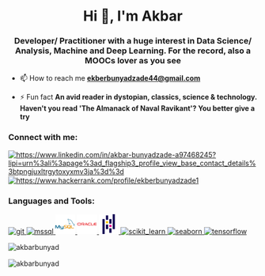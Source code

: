 <h1 align="center">Hi 👋, I'm Akbar</h1>
<h3 align="center">Developer/ Practitioner with a huge interest in Data Science/ Analysis, Machine and Deep Learning. For the record, also a MOOCs lover as you see</h3>


- 📫 How to reach me **ekberbunyadzade44@gmail.com**


- ⚡ Fun fact **An avid reader in dystopian, classics, science & technology. Haven't you read 'The Almanack of Naval Ravikant'? You better give a try**


<h3 align="left">Connect with me:</h3>
<p align="left">
<a href="https://linkedin.com/in/https://www.linkedin.com/in/akbar-bunyadzade-a97468245?lipi=urn%3ali%3apage%3ad_flagship3_profile_view_base_contact_details%3btpngjuxltrgytoxyxmv3ja%3d%3d" target="blank"><img align="center" src="https://raw.githubusercontent.com/rahuldkjain/github-profile-readme-generator/master/src/images/icons/Social/linked-in-alt.svg" alt="https://www.linkedin.com/in/akbar-bunyadzade-a97468245?lipi=urn%3ali%3apage%3ad_flagship3_profile_view_base_contact_details%3btpngjuxltrgytoxyxmv3ja%3d%3d" height="30" width="40" /></a>
<a href="https://www.hackerrank.com/https://www.hackerrank.com/profile/ekberbunyadzade1" target="blank"><img align="center" src="https://raw.githubusercontent.com/rahuldkjain/github-profile-readme-generator/master/src/images/icons/Social/hackerrank.svg" alt="https://www.hackerrank.com/profile/ekberbunyadzade1" height="30" width="40" /></a>
</p>


<h3 align="left">Languages and Tools:</h3>
<p align="left"> <a href="https://git-scm.com/" target="_blank" rel="noreferrer"> <img src="https://www.vectorlogo.zone/logos/git-scm/git-scm-icon.svg" alt="git" width="40" height="40"/> </a> <a href="https://www.microsoft.com/en-us/sql-server" target="_blank" rel="noreferrer"> <img src="https://www.svgrepo.com/show/303229/microsoft-sql-server-logo.svg" alt="mssql" width="40" height="40"/> </a> <a href="https://www.mysql.com/" target="_blank" rel="noreferrer"> <img src="https://raw.githubusercontent.com/devicons/devicon/master/icons/mysql/mysql-original-wordmark.svg" alt="mysql" width="40" height="40"/> </a> <a href="https://www.oracle.com/" target="_blank" rel="noreferrer"> <img src="https://raw.githubusercontent.com/devicons/devicon/master/icons/oracle/oracle-original.svg" alt="oracle" width="40" height="40"/> </a> <a href="https://pandas.pydata.org/" target="_blank" rel="noreferrer"> <img src="https://raw.githubusercontent.com/devicons/devicon/2ae2a900d2f041da66e950e4d48052658d850630/icons/pandas/pandas-original.svg" alt="pandas" width="40" height="40"/> </a> <a href="https://scikit-learn.org/" target="_blank" rel="noreferrer"> <img src="https://upload.wikimedia.org/wikipedia/commons/0/05/Scikit_learn_logo_small.svg" alt="scikit_learn" width="40" height="40"/> </a> <a href="https://seaborn.pydata.org/" target="_blank" rel="noreferrer"> <img src="https://seaborn.pydata.org/_images/logo-mark-lightbg.svg" alt="seaborn" width="40" height="40"/> </a> <a href="https://www.tensorflow.org" target="_blank" rel="noreferrer"> <img src="https://www.vectorlogo.zone/logos/tensorflow/tensorflow-icon.svg" alt="tensorflow" width="40" height="40"/> </a> </p>

<p><img align="center" src="https://github-readme-stats.vercel.app/api/top-langs?username=akbarbunyad&show_icons=true&locale=en&layout=compact" alt="akbarbunyad" /></p>

<p><img align="center" src="https://github-readme-streak-stats.herokuapp.com/?user=akbarbunyad&" alt="akbarbunyad" /></p>
